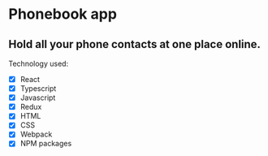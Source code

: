 # Phonebook app

## Hold all your phone contacts at one place online.

Technology used:
- [x] React
- [x] Typescript
- [x] Javascript
- [x] Redux
- [x] HTML
- [x] CSS
- [x] Webpack
- [x] NPM packages
